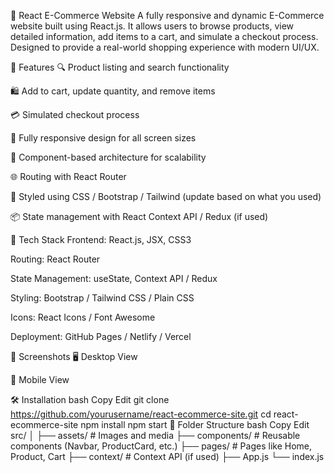 🛒 React E-Commerce Website
A fully responsive and dynamic E-Commerce website built using React.js. It allows users to browse products, view detailed information, add items to a cart, and simulate a checkout process. Designed to provide a real-world shopping experience with modern UI/UX.

🚀 Features
🔍 Product listing and search functionality

🛍 Add to cart, update quantity, and remove items

💳 Simulated checkout process

📱 Fully responsive design for all screen sizes

🧩 Component-based architecture for scalability

🌐 Routing with React Router

🎨 Styled using CSS / Bootstrap / Tailwind (update based on what you used)

📦 State management with React Context API / Redux (if used)

🧪 Tech Stack
Frontend: React.js, JSX, CSS3

Routing: React Router

State Management: useState, Context API / Redux

Styling: Bootstrap / Tailwind CSS / Plain CSS

Icons: React Icons / Font Awesome

Deployment: GitHub Pages / Netlify / Vercel

📸 Screenshots
🖥️ Desktop View

📱 Mobile View

🛠️ Installation
bash
Copy
Edit
git clone https://github.com/yourusername/react-ecommerce-site.git
cd react-ecommerce-site
npm install
npm start
📁 Folder Structure
bash
Copy
Edit
src/
│
├── assets/           # Images and media
├── components/       # Reusable components (Navbar, ProductCard, etc.)
├── pages/            # Pages like Home, Product, Cart
├── context/          # Context API (if used)
├── App.js
└── index.js
